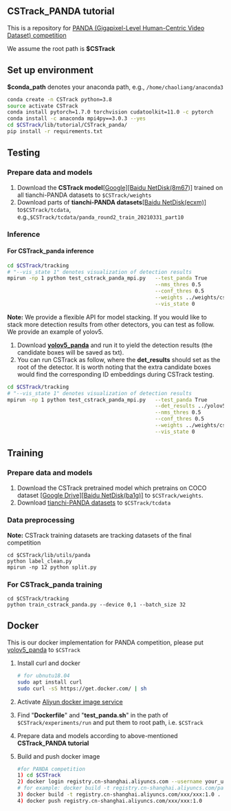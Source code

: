 ## CSTrack_PANDA tutorial

This is a repository for [PANDA (Gigapixel-Level Human-Centric Video Dataset) competition](https://tianchi.aliyun.com/competition/entrance/531855/introduction)

We assume the root path is **$CSTrack**

## Set up environment

**$conda_path** denotes your anaconda path, e.g., `/home/chaoliang/anaconda3` 

```bash
conda create -n CSTrack python=3.8
source activate CSTrack
conda install pytorch=1.7.0 torchvision cudatoolkit=11.0 -c pytorch
conda install -c anaconda mpi4py==3.0.3 --yes
cd $CSTrack/lib/tutorial/CSTrack_panda/
pip install -r requirements.txt
```

## Testing

### Prepare data and models

1. Download the **CSTrack model**[[Google]](https://drive.google.com/file/d/1-V6I5AjlM2iaiu6gMOQ6uxqjf5YRPHfK/view?usp=sharing)[[Baidu NetDisk(8m67)]](https://pan.baidu.com/s/1mlivPz3hyPENLTeJxMfjjQ) trained on all tianchi-PANDA datasets to `$CSTrack/weights`
2. Download  parts of **tianchi-PANDA datasets**[[Baidu NetDisk(ecxm)]](https://pan.baidu.com/s/1yVl-fHxyF7mhDYwsmdNTUA)  to`$CSTrack/tcdata`, e.g.,`$CSTrack/tcdata/panda_round2_train_20210331_part10`

### Inference

#### For CSTrack_panda inference

```bash
cd $CSTrack/tracking
# "--vis_state 1" denotes visualization of detection results 
mpirun -np 1 python test_cstrack_panda_mpi.py   --test_panda True                     \
                                                --nms_thres 0.5                       \
                                                --conf_thres 0.5                      \
                                                --weights ../weights/cstrack_panda.pt \
                                                --vis_state 0
```


**Note:**  We provide a flexible API for model stacking. If you would like to stack more detection results from other detectors, you can test as follow. We provide an example of yolov5.
1) Download [**yolov5_panda**](https://github.com/xiamingfu/YOLOV5_PANDA) and run it to yield the detection results (the candidate boxes will be saved as txt).
2) You can run CSTrack as follow, where the **det_results** should set as the root of the detector. It is worth noting that the extra candidate boxes would find the corresponding ID embeddings during CSTrack testing.

```bash
cd $CSTrack/tracking
# "--vis_state 1" denotes visualization of detection results 
mpirun -np 1 python test_cstrack_panda_mpi.py   --test_panda True                     \
                                                --det_results ../yolov5_panda         \
                                                --nms_thres 0.5                       \
                                                --conf_thres 0.5                      \
                                                --weights ../weights/cstrack_panda.pt \
                                                --vis_state 0
```


## Training

### Prepare data and models

1. Download the CSTrack pretrained model which pretrains on COCO dataset [[Google Drive\]](https://drive.google.com/file/d/1qJHNlEXPVirDVmWL7hHeU4-P9amWHJHR/view?usp=sharing)[[Baidu NetDisk(ba1g)\]](https://pan.baidu.com/s/1S04i6-yxQ3QHtfUDDtd1Kw) to `$CSTrack/weights`.
2. Download  [tianchi-PANDA datasets](https://tianchi.aliyun.com/competition/entrance/531855/information) to `$CSTrack/tcdata`

### Data preprocessing

**Note:** CSTrack training datasets are tracking datasets of the final competition

```
cd $CSTrack/lib/utils/panda
python label_clean.py
mpirun -np 12 python split.py
```
### For  CSTrack_panda training

```
cd $CSTrack/tracking
python train_cstrack_panda.py --device 0,1 --batch_size 32
```

## Docker

This is our docker implementation for PANDA competition, please put [yolov5_panda](https://github.com/xiamingfu/YOLOV5_PANDA) to `$CSTrack`
1. Install curl and docker 

   ```bash
   # for ubnutu18.04
   sudo apt install curl
   sudo curl -sS https://get.docker.com/ | sh
   ```

2. Activate [Aliyun docker image service](https://tianchi.aliyun.com/competition/entrance/531863/tab/253?spm=5176.12586973.0.0.52d56567ZO368y)

3. Find "**Dockerfile**" and "**test_panda.sh**" in the path of `$CSTrack/experiments/run`  and put them to root path, i.e. `$CSTrack`

4. Prepare data and models according to above-mentioned **CSTrack_PANDA tutorial**

5. Build and push docker image

   ```bash
   #for PANDA competition
   1) cd $CSTrack
   2) docker login registry.cn-shanghai.aliyuncs.com --username your_username  --password your_password
   # for example: docker build -t registry.cn-shanghai.aliyuncs.com/panda_tracking/panda_submit:1.0 . 
   3) docker build -t registry.cn-shanghai.aliyuncs.com/xxx/xxx:1.0 . 
   4) docker push registry.cn-shanghai.aliyuncs.com/xxx/xxx:1.0
   ```

   

